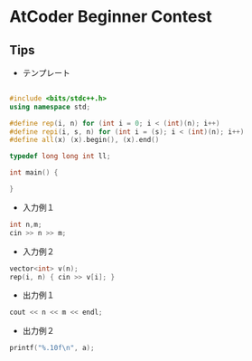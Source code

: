 # AtCoder Beginner Contest

## Tips

* テンプレート

```cpp
 
#include <bits/stdc++.h>
using namespace std;

#define rep(i, n) for (int i = 0; i < (int)(n); i++)
#define repi(i, s, n) for (int i = (s); i < (int)(n); i++)
#define all(x) (x).begin(), (x).end()

typedef long long int ll;

int main() {

}
```

* 入力例１
```cpp
int n,m;
cin >> n >> m;
```

* 入力例２
```cpp
vector<int> v(n);
rep(i, n) { cin >> v[i]; }
```

* 出力例１
```cpp
cout << n << m << endl;
```

* 出力例２
```cpp
printf("%.10f\n", a);
```
